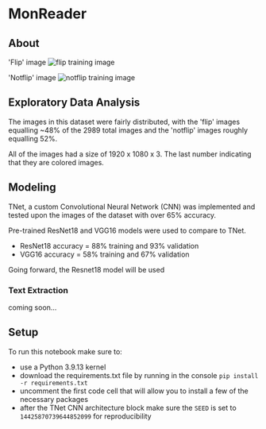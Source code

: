 # MonReader

## About


'Flip' image
![flip training image](https://github.com/SmittyB00p/vcrr6wP8OlqUPGrI/blob/main/0001_000000010.jpg?raw=true)


'Notflip' image
![notflip training image](https://github.com/SmittyB00p/vcrr6wP8OlqUPGrI/blob/main/0001_00000001.jpg?raw=true)

## Exploratory Data Analysis
The images in this dataset were fairly distributed, with the 'flip' images equalling ~48% of the 2989 total images and the 'notflip' images roughly equalling 52%.

All of the images had a size of 1920 x 1080 x 3. The last number indicating that they are colored images.

## Modeling
TNet, a custom Convolutional Neural Network (CNN) was implemented and tested upon the images of the dataset with over 65% accuracy.

Pre-trained ResNet18 and VGG16 models were used to compare to TNet.
* ResNet18 accuracy = 88% training and 93% validation
* VGG16 accuracy = 58% training and 67% validation

Going forward, the Resnet18 model will be used

### Text Extraction
coming soon...

## Setup
To run this notebook make sure to: 
* use a Python 3.9.13 kernel
* download the requirements.txt file by running in the console `pip install -r requirements.txt`
* uncomment the first code cell that will allow you to install a few of the necessary packages
* after the TNet CNN architecture block make sure the `SEED` is set to `14425870739644852099` for reproducibility